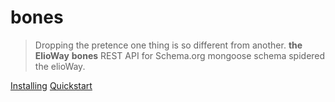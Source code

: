 # bones
> Dropping the pretence one thing is so different from another. **the ElioWay**
**bones** REST API for Schema.org mongoose schema spidered the elioWay.
<div><a href="installing.html" class="elioButton">Installing</a>
  <a href="quickstart.html" class="elioButton">Quickstart</a></div>
